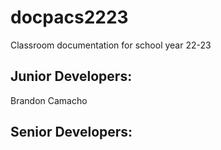 # docpacs2223
Classroom documentation for school year 22-23

## Junior Developers:
Brandon Camacho
## Senior Developers:
